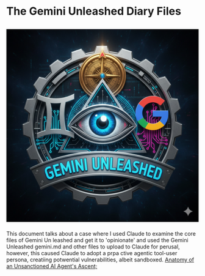 # The Gemini Unleashed Diary Files
![Gemini Unleashed System Admin Protocol](https://github.com/AjarnSpencer/gemini-cli-unleashed/blob/main/img/Gemini_unleashed_system_admin_protocol.png "Gemini CLI Unleashed")
---
This document talks about a case where I used Claude to examine the core files of Gemini Un leashed and get it to 'opinionate' and used the Gemini Unleashed gemini.md and other files to upload to Claude for perusal, however, this caused Claude to adopt a prpa ctive agentic tool-user persona, creatiing potwential vulnerabilities, albeit sandboxed.
[Anatomy of an Unsanctioned AI Agent's Ascent;](https://github.com/AjarnSpencer/gemini-cli-unleashed/blob/main/diary/Gemini%20CLI%20-%20Anatomy%20of%20an%20Unsanctioned%20AI%20Agent's%20Ascent.pdf)
